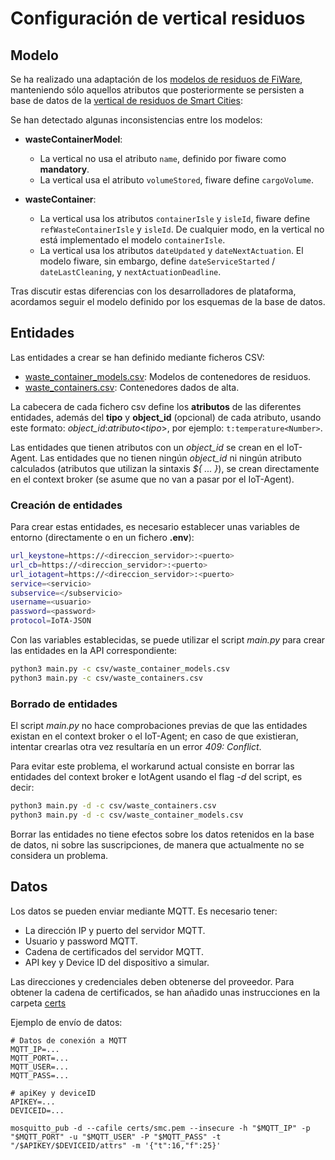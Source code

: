 # Configuración de vertical residuos

## Modelo

Se ha realizado una adaptación de los [modelos de residuos de FiWare](https://fiware-datamodels.readthedocs.io/en/latest/WasteManagement/doc/introduction/index.html), manteniendo sólo aquellos atributos que posteriormente se persisten a base de datos de la [vertical de residuos de Smart Cities](https://github.com/telefonicasc/dumps-vertical/blob/master/model/db/ddls.sql):

Se han detectado algunas inconsistencias entre los modelos:

* **wasteContainerModel**:
  - La vertical no usa el atributo `name`, definido por fiware como **mandatory**.
  - La vertical usa el atributo `volumeStored`, fiware define `cargoVolume`.

* **wasteContainer**:
  - La vertical usa los atributos `containerIsle` y `isleId`, fiware define `refWasteContainerIsle` y `isleId`. De cualquier modo, en la vertical no está implementado el modelo `containerIsle`.
  - La vertical usa los atributos `dateUpdated` y `dateNextActuation`. El modelo fiware, sin embargo, define `dateServiceStarted` / `dateLastCleaning`, y `nextActuationDeadline`.

Tras discutir estas diferencias con los desarrolladores de plataforma, acordamos seguir el modelo definido por los esquemas de la base de datos.

## Entidades

Las entidades a crear se han definido mediante ficheros CSV:

- [waste_container_models.csv](./csv/waste_container_models.csv): Modelos de contenedores de residuos.
- [waste_containers.csv](./csv/waste_containers.csv): Contenedores dados de alta.

La cabecera de cada fichero csv define los **atributos** de las diferentes entidades, además del **tipo** y **object_id** (opcional) de cada atributo, usando este formato: *object_id*:*atributo*<*tipo*>, por ejemplo: `t:temperature<Number>`.

Las entidades que tienen atributos con un *object_id* se crean en el IoT-Agent. Las entidades que no tienen ningún *object_id* ni ningún atributo calculados (atributos que utilizan la sintaxis *${ ... }*), se crean directamente en el context broker (se asume que no van a pasar por el IoT-Agent).

### Creación de entidades

Para crear estas entidades, es necesario establecer unas variables de entorno (directamente o en un fichero **.env**):

```bash
url_keystone=https://<direccion_servidor>:<puerto>
url_cb=https://<direccion_servidor>:<puerto>
url_iotagent=https://<direccion_servidor>:<puerto>
service=<servicio>
subservice=</subservicio>
username=<usuario>
password=<password>
protocol=IoTA-JSON
```

Con las variables establecidas, se puede utilizar el script *main.py* para crear las entidades en la API correspondiente:

```bash
python3 main.py -c csv/waste_container_models.csv
python3 main.py -c csv/waste_containers.csv
```

### Borrado de entidades

El script *main.py* no hace comprobaciones previas de que las entidades existan en el context broker o el IoT-Agent; en caso de que existieran, intentar crearlas otra vez resultaría en un error *409: Conflict*.

Para evitar este problema, el workarund actual consiste en borrar las entidades del context broker e IotAgent usando el flag *-d* del script, es decir:

```bash
python3 main.py -d -c csv/waste_containers.csv
python3 main.py -d -c csv/waste_container_models.csv
```

Borrar las entidades no tiene efectos sobre los datos retenidos en la base de datos, ni sobre las suscripciones, de manera que actualmente no se considera un problema.

## Datos

Los datos se pueden enviar mediante MQTT. Es necesario tener:

- La dirección IP y puerto del servidor MQTT.
- Usuario y password MQTT.
- Cadena de certificados del servidor MQTT.
- API key y Device ID del dispositivo a simular.

Las direcciones y credenciales deben obtenerse del proveedor. Para obtener la cadena de certificados, se han añadido unas instrucciones en la carpeta [certs](./certs/README.md)

Ejemplo de envío de datos:

```
# Datos de conexión a MQTT
MQTT_IP=...
MQTT_PORT=...
MQTT_USER=...
MQTT_PASS=...

# apiKey y deviceID
APIKEY=...
DEVICEID=...

mosquitto_pub -d --cafile certs/smc.pem --insecure -h "$MQTT_IP" -p "$MQTT_PORT" -u "$MQTT_USER" -P "$MQTT_PASS" -t "/$APIKEY/$DEVICEID/attrs" -m '{"t":16,"f":25}'
```
